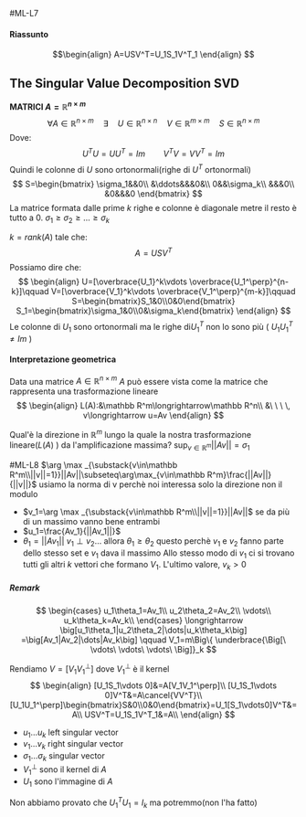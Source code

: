 #ML-L7
#### Riassunto
$$\begin{align}
A=USV^T=U_1S_1V^T_1
\end{align}
$$
## The Singular Value Decomposition SVD
**MATRICI $A=\mathbb R^{n\times m}$**
$$
\forall A \in \mathbb R^{n\times m}\quad \exists\quad U\in\mathbb R^{n\times n}
\quad V\in\mathbb R^{m\times m}
\quad S\in\mathbb R^{n\times m}
$$
Dove:
$$
U^TU=UU^T=Im\qquad
V^TV=VV^T=Im
$$
Quindi le colonne di $U$ sono ortonormali(righe di $U^T$ ortonormali)
$$
S=\begin{bmatrix}
\sigma_1&&0\\
&\ddots&&&0&\\
0&&\sigma_k\\
&&&0\\
&0&&&0
\end{bmatrix}
$$
	La matrice formata dalle prime $k$ righe e colonne è diagonale metre il resto è tutto a $0$.
$\sigma_1\geq \sigma_2\geq\dots\geq\sigma_k$ 

$k=rank(A)$  tale che: $$A=USV^T$$ Possiamo dire che:
$$
\begin{align}
U=[\overbrace{U_1}^k\vdots \overbrace{U_1^\perp}^{n-k}]\qquad
V=[\overbrace{V_1}^k\vdots \overbrace{V_1^\perp}^{m-k}]\qquad
S=\begin{bmatrix}S_1&0\\0&0\end{bmatrix} S_1=\begin{bmatrix}\sigma_1&0\\0&\sigma_k\end{bmatrix}
\end{align}
$$
Le colonne di $U_1$ sono ortonormali ma le righe di$U_1^T$  non lo sono più ( $U_1U_1^T\neq Im$ )

#### Interpretazione geometrica
Data una matrice $A\in \mathbb R^{n\times m}$
$A$ può essere vista come la matrice che rappresenta una trasformazione lineare
$$
\begin{align}
L(A):&\mathbb R^m\longrightarrow\mathbb R^n\\
&\ \ \ \, v\longrightarrow u=Av
\end{align}
$$

Qual'è la direzione in $\mathbb R ^m$ lungo la quale la nostra trasformazione lineare($L(A)$ ) da l'amplificazione massima?
$\sup_{v\in\mathbb R^m}||Av||=\sigma_1$ 

#ML-L8
$\arg \max _{\substack{v\in\mathbb R^m\\||v||=1}}||Av||\subseteq\arg\max_{v\in\mathbb R^m}\frac{||Av||}{||v||}$ 
	usiamo la norma di v perchè noi interessa solo la direzione non il modulo 

- $v_1=\arg \max _{\substack{v\in\mathbb R^m\\||v||=1}}||Av||$ se da più di un massimo vanno bene entrambi
- $u_1=\frac{Av_1}{||Av_1||}$
- $\theta_1=||Av_1||$ 
$v_1\perp v_2\dots$ allora $\theta_1\geq \theta_2$ 
	questo perchè $v_1$ e $v_2$ fanno parte dello stesso set e $v_1$ dava il massimo
Allo stesso modo di $v_1$ ci si trovano tutti gli altri $k$ vettori che formano $V_1$.
L'ultimo valore, $v_k>0$ 

##### Remark
$$
\begin{cases}
u_1\theta_1=Av_1\\
u_2\theta_2=Av_2\\
\vdots\\
u_k\theta_k=Av_k\\
\end{cases}
\longrightarrow
\big[u_1\theta_1|u_2\theta_2|\dots|u_k\theta_k\big] =\big[Av_1|Av_2|\dots|Av_k\big]
\qquad V_1=m\Big\{ \underbrace{\Big[\ \vdots\ \vdots\ \vdots\ \Big]}_k
$$

Rendiamo $V=[V_1V_1^\perp]$  dove $V_1^\perp$ è il kernel
$$
\begin{align}
[U_1S_1\vdots 0]&=A[V_1V_1^\perp]\\
[U_1S_1\vdots 0]V^T&=A\cancel{VV^T}\\
[U_1U_1^\perp]\begin{bmatrix}S&0\\0&0\end{bmatrix}=U_1[S_1\vdots0]V^T&=A\\
USV^T=U_1S_1V^T_1&=A\\
\end{align}
$$
- $u_1\dots u_k$ left singular vector
- $v_1\dots v_k$ right singular vector
- $\sigma_1\dots \sigma_k$ singular vector
- $V_1^\perp$ sono il kernel di $A$
- $U_1$ sono l'immagine di $A$

Non abbiamo provato che $U^T_1U_1=I_k$ ma potremmo(non l'ha fatto) 

